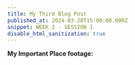 ```yaml
---
title: My Third Blog Post
published_at: 2024-03-28T15:00:00.000Z
snippet: WEEK 2 - SESSION 1 
disable_html_sanitization: true 
---
```



**My Important Place footage:**




<!-- # This is h1

## This is h2

_underline_

**bold** -->
